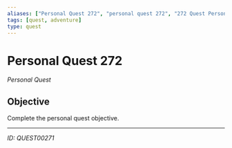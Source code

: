 ```yaml
---
aliases: ["Personal Quest 272", "personal quest 272", "272 Quest Personal"]
tags: [quest, adventure]
type: quest
---
```


# Personal Quest 272

*Personal Quest*

## Objective
Complete the personal quest objective.

---
*ID: QUEST00271*